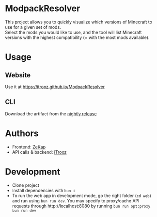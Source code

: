 ModpackResolver
===

This project allows you to quickly visualize which versions of Minecraft to use for a given set of mods.  
Select the mods you would like to use, and the tool will list Minecraft versions with the highest compatibility (= with the most mods available).


# Usage
## Website
Use it at https://itrooz.github.io/ModpackResolver
## CLI
Download the artifact from the [nightly release](https://github.com/iTrooz/ModpackResolver/releases)

# Authors
- Frontend: [ZeKap](https://github.com/ZeKap)
- API calls & backend: [iTrooz](https://github.com/iTrooz)

# Development
- Clone project
- Install dependencies with `bun i`
- To run the web app in development mode, go the right folder (`cd web`) and run using `bun run dev`. You may specify to proxy/cache API requests through http://localhost:8080 by running `bun run opt:proxy bun run dev`
